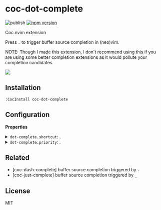 # coc-dot-complete

![publish](https://github.com/voldikss/coc-dot-complete/workflows/publish/badge.svg)
[![npm version](https://badge.fury.io/js/coc-dot-complete.svg)](https://badge.fury.io/js/coc-dot-complete)

Coc.nvim extension

Press `.` to trigger buffer source completion in (neo)vim.

NOTE: Though I made this extension, I don't recommend using this if you are using
some better completion extensions as it would pollute your completion
candidates.

![](https://user-images.githubusercontent.com/20282795/112474178-3f3f4580-8daa-11eb-89bb-28090d68be76.gif)

## Installation

```vim
:CocInstall coc-dot-complete
```

## Configuration

<!-- Generated by 'yarn run bulid:doc', please don't edit it directly -->
<!-- prettier-ignore-start -->
<strong>Properties</strong>
<details>
<summary><code>dot-complete.shortcut</code>: .</summary>
Type: <pre><code>string</code></pre>Default: <pre><code>"dot-complete"</code></pre>
</details>
<details>
<summary><code>dot-complete.priority</code>: .</summary>
Type: <pre><code>number</code></pre>Default: <pre><code>3</code></pre>
</details>

<!-- prettier-ignore-end -->

## Related

- [coc-dash-complete] buffer source completion triggered by `-`
- [coc-just-complete] buffer source completion triggered by `_`

## License

MIT
